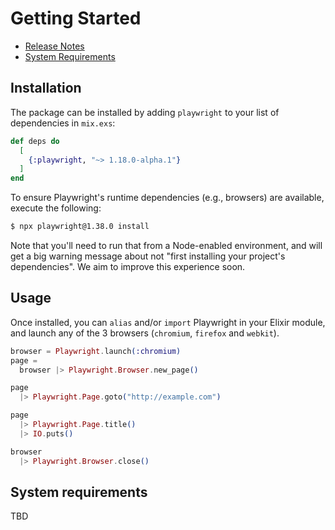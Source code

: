# Getting Started

- [Release Notes](/basics-release-notes.html)
- [System Requirements](#system-requirements)

## Installation

The package can be installed by adding `playwright` to your list of dependencies in `mix.exs`:

```elixir
def deps do
  [
    {:playwright, "~> 1.18.0-alpha.1"}
  ]
end
```

To ensure Playwright's runtime dependencies (e.g., browsers) are available, execute the following:

```bash
$ npx playwright@1.38.0 install
```

Note that you'll need to run that from a Node-enabled environment, and will get a big warning message about not "first installing your project's dependencies". We aim to improve this experience soon.

## Usage

Once installed, you can `alias` and/or `import` Playwright in your Elixir module, and launch any of the 3 browsers (`chromium`, `firefox` and `webkit`).

```elixir
browser = Playwright.launch(:chromium)
page =
  browser |> Playwright.Browser.new_page()

page
  |> Playwright.Page.goto("http://example.com")

page
  |> Playwright.Page.title()
  |> IO.puts()

browser
  |> Playwright.Browser.close()
```

## System requirements

TBD
